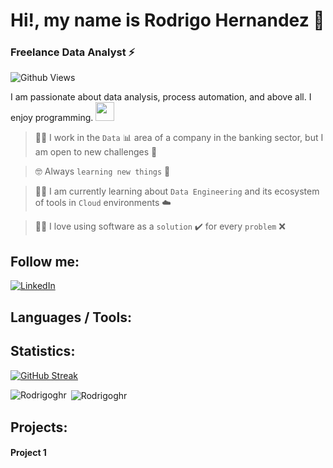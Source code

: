 # Hi!, my name is Rodrigo Hernandez 👋
### Freelance Data Analyst ⚡
<!--
![GitHub Followers](https://img.shields.io/github/followers/Rodrigoghr?style=social)
![GitHub Followers](https://img.shields.io/github/stars/Rodrigoghr?style=social)
-->
![Github Views](https://komarev.com/ghpvc/?username=Rodrigoghr&color=blue&style=flat-square&abbreviated=true)

I am passionate about data analysis, process automation, and above all. I enjoy programming. <img src="https://media.giphy.com/media/WUlplcMpOCEmTGBtBW/giphy.gif" width="30"> 
   
> 👨‍🏭 I work in the `Data` 📊 area of a company in the banking sector, but I am open to new challenges 💪

> 🤓 Always `learning new things` 🧠

> 🧑‍🎓 I am currently learning about `Data Engineering` and its ecosystem of tools in `Cloud` environments ☁️

> 🧑‍💻 I love using software as a `solution` ✔️ for every `problem` ❌

## Follow me:

[![LinkedIn](https://img.shields.io/badge/LinkedIn-Rodrigo_Hernandez-0077B5?style=for-the-badge&logo=linkedin&logoColor=white&labelColor=101010)](https://www.linkedin.com/in/rodrigoghr)

## Languages / Tools:
<!--
```javascript
const gary = {
  code: [Javascript, HTML, CSS, Java, Python, SQL],
  tools: [Node, VS Code]
}
```
-->
<!--
![Python](https://img.shields.io/badge/Python-3776AB?style=for-the-badge&logo=python&logoColor=white)
![C++](https://img.shields.io/badge/C++-00599C?style=for-the-badge&logo=c%2B%2B&logoColor=white)
![Java](https://img.shields.io/badge/Java-007396?style=for-the-badge&logo=java&logoColor=white)
![R](https://img.shields.io/badge/R-276DC3?style=for-the-badge&logo=r&logoColor=white)


![SQL Server](https://img.shields.io/badge/SQL%20Server-CC2927?style=for-the-badge&logo=microsoft-sql-server&logoColor=white)
![SSIS](https://img.shields.io/badge/SSIS-CC2927?style=for-the-badge&logo=microsoft-sql-server&logoColor=white)
![PLSQL](https://img.shields.io/badge/PLSQL-F80000?style=for-the-badge&logo=oracle&logoColor=white)
![MongoDB](https://img.shields.io/badge/MongoDB-47A248?style=for-the-badge&logo=mongodb&logoColor=white)

![Excel](https://img.shields.io/badge/Excel-217346?style=for-the-badge&logo=microsoft-excel&logoColor=white)
![Macros](https://img.shields.io/badge/Macros-217346?style=for-the-badge&logo=microsoft-excel&logoColor=white)
![Power BI](https://img.shields.io/badge/Power%20BI-F2C811?style=for-the-badge&logo=power-bi&logoColor=black)
![Looker Studio](https://img.shields.io/badge/Looker%20Studio-4285F4?style=for-the-badge&logo=looker&logoColor=white)
-->
<!--
![Google Cloud](https://img.shields.io/badge/Google_Cloud_Platform-4285F4?style=for-the-badge&logo=google-cloud&logoColor=white)
![BigQuery](https://img.shields.io/badge/BigQuery-4285F4?style=for-the-badge&logo=google-cloud&logoColor=white)

![Azure](https://img.shields.io/badge/Azure-0078D4?style=for-the-badge&logo=microsoft-azure&logoColor=white)
![Databricks](https://img.shields.io/badge/Databricks-FF3621?style=for-the-badge&logo=databricks&logoColor=white)

![Apache Hadoop](https://img.shields.io/badge/Apache%20Hadoop-66CCFF?style=for-the-badge&logo=apache-hadoop&logoColor=black)
![Apache Spark](https://img.shields.io/badge/Apache%20Spark-E25A1C?style=for-the-badge&logo=apache-spark&logoColor=white)
-->

<!--
![MySQL](https://img.shields.io/badge/MySQL-4479A1?style=for-the-badge&logo=mysql&logoColor=white)
![JavaScript](https://img.shields.io/badge/JavaScript-F7DF1E?style=for-the-badge&logo=javascript&logoColor=black)
![Node.js](https://img.shields.io/badge/Node.js-339933?style=for-the-badge&logo=node.js&logoColor=white)
-->

## Statistics:

[![GitHub Streak](https://streak-stats.demolab.com/?user=Rodrigoghr&theme=transparent&hide_border=true&border_radius=5&locale=en&card_width=500)](https://git.io/streak-stats)

<p><img align="left" src="https://github-readme-stats.vercel.app/api/top-langs?username=Rodrigoghr&show_icons=true&locale=en&layout=compact" alt="Rodrigoghr" /></p>

<p>&nbsp;<img align="center" src="https://github-readme-stats.vercel.app/api?username=Rodrigoghr&show_icons=true&locale=en" alt="Rodrigoghr" /></p>



## Projects:

#### Project 1

<!--
#### SQL y bases de datos: Curso

<a href=""><img src="https://raw.githubusercontent.com/Rodrigoghr/Hello-SQL/main/Images/header.jpg" style="height: 60%; width:60%;"/></a>

[![Curso SQL](https://img.shields.io/github/stars/Rodrigoghr/hello-sql?label=Curso%20SQL&style=social)](https://github.com/Rodrigoghr/hello-sql)

#### Python desde cero: Curso

<a href=""><img src="" style="height: 60%; width:60%;"/></a>

[![Curso Python]()](https://github.com/Rodrigoghr/[repositorio_python])

#### SQL Server Integration Services: Curso

<a href=""><img src="" style="height: 60%; width:60%;"/></a>

[![Curso SSIS]()](https://github.com/Rodrigoghr/[repositorio_SSIS])

#### BIG Data Processing: Primeros pasos

<a href=""><img src="" style="height: 60%; width:60%;"/></a>

[![Curso BIG DATA]()](https://github.com/Rodrigoghr/[repositorio_big_data])

#### Cloud Data Engineering: Primeros pasos

<a href=""><img src="" style="height: 60%; width:60%;"/></a>

[![Curso Cloud Data]()](https://github.com/Rodrigoghr/[repositorio_cloud_data_eng)

#### NoSQL: Curso

<a href=""><img src="" style="height: 60%; width:60%;"/></a>

[![Curso NoSQL]()](https://github.com/Rodrigoghr/[repositorio_no_sql])

-->

<!--
## Stargazers

[![Stargazers repo roster for @Rodrigoghr/Rodrigoghr](https://reporoster.com/stars/Rodrigoghr/Rodrigoghr)](https://github.com/Rodrigoghr/Rodrigoghr/stargazers)
-->

